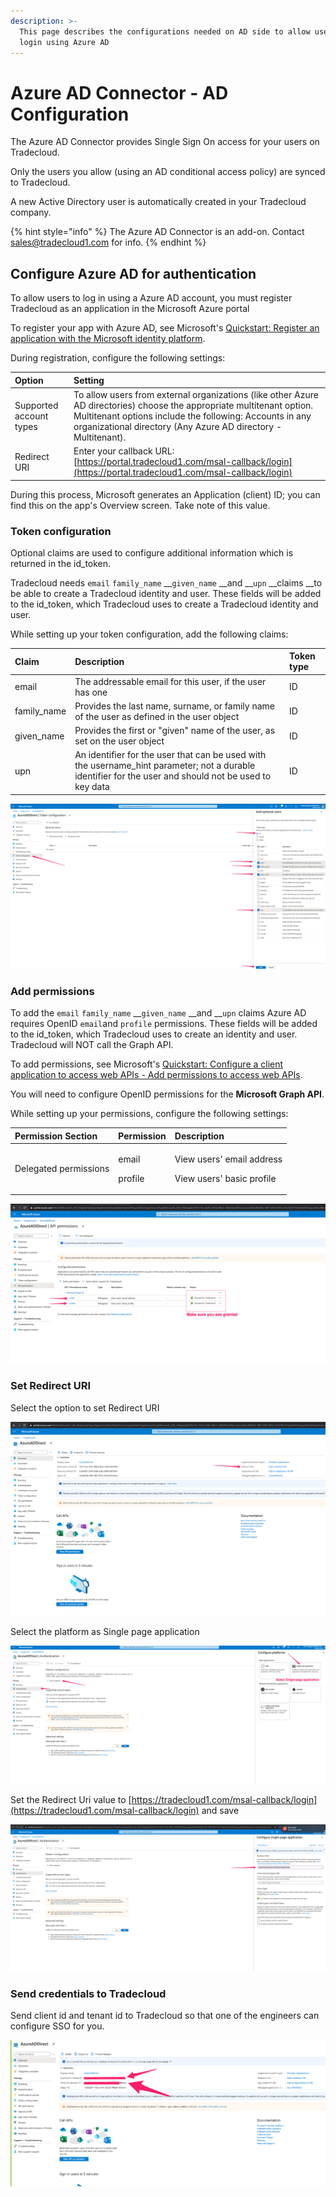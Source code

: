 ```yaml
---
description: >-
  This page describes the configurations needed on AD side to allow users to
  login using Azure AD
---
```


# Azure AD Connector - AD Configuration

The Azure AD Connector provides Single Sign On access for your users on Tradecloud.

Only the users you allow \(using an AD conditional access policy\) are synced to Tradecloud.

A new Active Directory user is automatically created in your Tradecloud company.

{% hint style="info" %}
The Azure AD Connector is an add-on. Contact sales@tradecloud1.com for info.
{% endhint %}

## Configure Azure AD for authentication

To allow users to log in using a Azure AD account, you must register Tradecloud as an application in the Microsoft Azure portal

To register your app with Azure AD, see Microsoft's [Quickstart: Register an application with the Microsoft identity platform](https://docs.microsoft.com/en-us/azure/active-directory/develop/quickstart-register-app).

During registration, configure the following settings:

| Option | Setting |
| :--- | :--- |
| Supported account types | To allow users from external organizations \(like other Azure AD directories\) choose the appropriate multitenant option. Multitenant options include the following: Accounts in any organizational directory \(Any Azure AD directory - Multitenant\). |
| Redirect URI | Enter your callback URL:  [https://portal.tradecloud1.com/msal-callback/login](https://portal.tradecloud1.com/msal-callback/login) |

During this process, Microsoft generates an Application \(client\) ID; you can find this on the app's Overview screen. Take note of this value.

### Token configuration

Optional claims are used to configure additional information which is returned in the id\_token.

Tradecloud needs `email` `family_name`  __`given_name`  __and __`upn` __claims __to be able to create a Tradecloud identity and user. These fields will be added to the id\_token, which Tradecloud uses to create a Tradecloud identity and user.

While setting up your token configuration, add the following claims:

| Claim | Description | Token type |
| :--- | :--- | :--- |
| email | The addressable email for this user, if the user has one | ID |
| family\_name | Provides the last name, surname, or family name of the user as defined in the user object | ID |
| given\_name | Provides the first or "given" name of the user, as set on the user object | ID |
| upn | An identifier for the user that can be used with the username\_hint parameter; not a durable identifier for the user and should not be used to key data | ID |

![](../.gitbook/assets/image%20%288%29.png)

### Add permissions

To add the `email` `family_name`  __`given_name`  __and __`upn` claims Azure AD requires OpenID `email`and `profile` permissions. These fields will be added to the id\_token, which Tradecloud uses to create an identity and user. Tradecloud will NOT call the Graph API.

To add permissions, see Microsoft's [Quickstart: Configure a client application to access web APIs - Add permissions to access web APIs](https://docs.microsoft.com/en-us/azure/active-directory/develop/quickstart-configure-app-access-web-apis#add-permissions-to-access-web-apis).

You will need to configure OpenID permissions for the **Microsoft Graph API**.

While setting up your permissions, configure the following settings:

<table>
  <thead>
    <tr>
      <th style="text-align:left">Permission Section</th>
      <th style="text-align:left"><b>Permission</b>
      </th>
      <th style="text-align:left">Description</th>
    </tr>
  </thead>
  <tbody>
    <tr>
      <td style="text-align:left">Delegated permissions</td>
      <td style="text-align:left">
        <p>email</p>
        <p>profile</p>
      </td>
      <td style="text-align:left">
        <p>View users&apos; email address</p>
        <p>View users&apos; basic profile</p>
      </td>
    </tr>
  </tbody>
</table>

![](../.gitbook/assets/image%20%284%29.png)

### Set Redirect URI

Select the option to set Redirect URI

![](../.gitbook/assets/image%20%287%29.png)

Select the platform as Single page application

![](../.gitbook/assets/image%20%286%29.png)

Set the Redirect Uri value to [https://tradecloud1.com/msal-callback/login](https://tradecloud1.com/msal-callback/login) and save

![](../.gitbook/assets/image%20%2810%29.png)

### Send credentials to Tradecloud

Send client id and tenant id to Tradecloud so that one of the engineers can configure SSO for you.

![](../.gitbook/assets/image%20%282%29.png)

